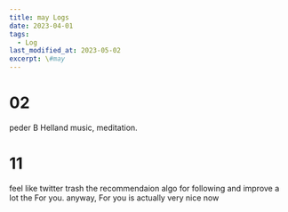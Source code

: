 ```yaml
---
title: may Logs
date: 2023-04-01
tags:
  - Log
last_modified_at: 2023-05-02
excerpt: \#may 
---
```


# 02

peder B Helland music, meditation.

# 11 

feel like twitter trash the recommendaion algo for following and improve a lot the For you. anyway, For you is actually very nice now


